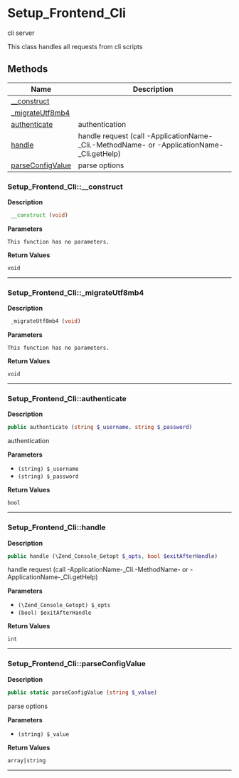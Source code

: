 # Setup_Frontend_Cli  

cli server

This class handles all requests from cli scripts  





## Methods

| Name | Description |
|------|-------------|
|[__construct](#setup_frontend_cli__construct)||
|[_migrateUtf8mb4](#setup_frontend_cli_migrateutf8mb4)||
|[authenticate](#setup_frontend_cliauthenticate)|authentication|
|[handle](#setup_frontend_clihandle)|handle request (call -ApplicationName-_Cli.-MethodName- or -ApplicationName-_Cli.getHelp)|
|[parseConfigValue](#setup_frontend_cliparseconfigvalue)|parse options|




### Setup_Frontend_Cli::__construct  

**Description**

```php
 __construct (void)
```

 

 

**Parameters**

`This function has no parameters.`

**Return Values**

`void`


<hr />


### Setup_Frontend_Cli::_migrateUtf8mb4  

**Description**

```php
 _migrateUtf8mb4 (void)
```

 

 

**Parameters**

`This function has no parameters.`

**Return Values**

`void`


<hr />


### Setup_Frontend_Cli::authenticate  

**Description**

```php
public authenticate (string $_username, string $_password)
```

authentication 

 

**Parameters**

* `(string) $_username`
* `(string) $_password`

**Return Values**

`bool`




<hr />


### Setup_Frontend_Cli::handle  

**Description**

```php
public handle (\Zend_Console_Getopt $_opts, bool $exitAfterHandle)
```

handle request (call -ApplicationName-_Cli.-MethodName- or -ApplicationName-_Cli.getHelp) 

 

**Parameters**

* `(\Zend_Console_Getopt) $_opts`
* `(bool) $exitAfterHandle`

**Return Values**

`int`




<hr />


### Setup_Frontend_Cli::parseConfigValue  

**Description**

```php
public static parseConfigValue (string $_value)
```

parse options 

 

**Parameters**

* `(string) $_value`

**Return Values**

`array|string`




<hr />

